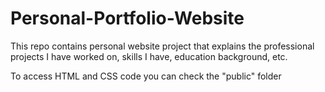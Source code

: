 # Personal-Portfolio-Website
This repo contains personal website project that explains the professional projects I have worked on, skills I have, education background, etc.

To access HTML and CSS code you can check the "public" folder
